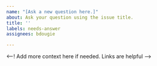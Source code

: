```yaml
---
name: "[Ask a new question here.]"
about: Ask your question using the issue title.
title: ''
labels: needs-answer
assignees: bdougie

---
```


<--! Add more context here if needed. Links are helpful -->

